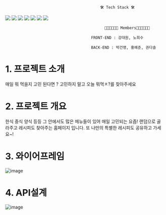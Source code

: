                                               🛠 Tech Stack 🛠

<img src="https://img.shields.io/badge/spring-6DB33F?style=for-the-badge&logo=spring&logoColor=white"> <img src="https://img.shields.io/badge/react-61DAFB?style=for-the-badge&logo=react&logoColor=black"> <img src="https://img.shields.io/badge/gradle-02303A?style=for-the-badge&logo=gradle&logoColor=white"> <img src="https://img.shields.io/badge/html5-E34F26?style=for-the-badge&logo=html5&logoColor=white"> <img src="https://img.shields.io/badge/css-1572B6?style=for-the-badge&logo=css3&logoColor=white"> <img src="https://img.shields.io/badge/javascript-F7DF1E?style=for-the-badge&logo=javascript&logoColor=black"> <img src="https://img.shields.io/badge/java-007396?style=for-the-badge&logo=java&logoColor=white"> 
  
                                                👩🏻‍💻👨🏻‍💻 Members👩🏻‍💻👨🏻‍💻 

                                          FRONT-END : 강대원, 노희수 

                                          BACK-END : 박건영, 홍예준, 권다솔



# 1. 프로젝트 소개
매일 뭐 먹을지 고민 된다면 ? 고민하지 말고 오늘 뭐먹ㅈ?를 찾아주세요

# 2. 프로젝트 개요
한식 중식 양식 등등 그 안에서도 많은 메뉴들이 있어 매일 고민되는 요즘!
랜덤으로 골라주고 레시피도 찾아주는 홈페이지 입니다.
또 나만의 특별한 레시피도 공유하고 가세요~!

# 3. 와이어프레임
![image](https://user-images.githubusercontent.com/68536103/174054391-151b5fbe-2400-49cf-8426-bd62724c1d87.png)

# 4. API설계
![image](https://user-images.githubusercontent.com/68536103/174055227-1af5ee9f-5d17-431b-9f49-3910aebe0d2c.png)

           
